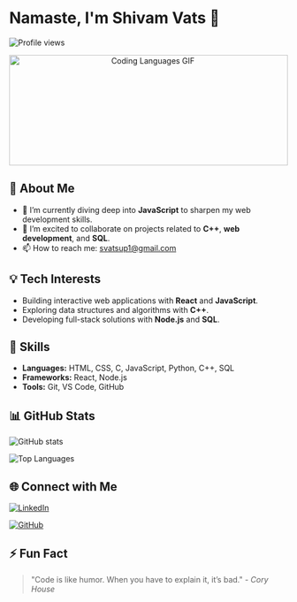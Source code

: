 # Namaste, I'm Shivam Vats 🙏

![Profile views](https://komarev.com/ghpvc/?username=shivamvats&color=blue)

<div align="center">
  <img src="https://media.giphy.com/media/L6K2yH2aROq7O4wh8y/giphy.gif" alt="Coding Languages GIF" width="100%" height="200px"/>
</div>

## 🔭 About Me
- 🌱 I’m currently diving deep into **JavaScript** to sharpen my web development skills.
- 👯 I’m excited to collaborate on projects related to **C++**, **web development**, and **SQL**.
- 📫 How to reach me: [svatsup1@gmail.com](mailto:svatsup1@gmail.com)

## 💡 Tech Interests
- Building interactive web applications with **React** and **JavaScript**.
- Exploring data structures and algorithms with **C++**.
- Developing full-stack solutions with **Node.js** and **SQL**.

## 🚀 Skills
- **Languages:** HTML, CSS, C, JavaScript, Python, C++, SQL
- **Frameworks:** React, Node.js
- **Tools:** Git, VS Code, GitHub

## 📊 GitHub Stats
![GitHub stats](https://github-readme-stats.vercel.app/api?username=shivamvats&show_icons=true&theme=radical)

![Top Languages](https://github-readme-stats.vercel.app/api/top-langs/?username=shivamvats&layout=compact&theme=radical)

## 🌐 Connect with Me
[![LinkedIn](https://img.shields.io/badge/-LinkedIn-blue?style=flat&logo=Linkedin&logoColor=white)](https://www.linkedin.com/in/shivam-vats-18b708332/?originalSubdomain=in)

[![GitHub](https://img.shields.io/badge/-GitHub-gray?style=flat&logo=github&logoColor=white)](https://github.com/ShivamVats1)

## ⚡ Fun Fact
> "Code is like humor. When you have to explain it, it’s bad." - *Cory House*
